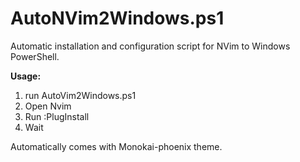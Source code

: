 # AutoNVim2Windows.ps1
Automatic installation and configuration script for NVim to Windows PowerShell.

**Usage:** 

 1. run AutoVim2Windows.ps1
 2. Open Nvim
 3. Run :PlugInstall
 4. Wait

Automatically comes with Monokai-phoenix theme.
